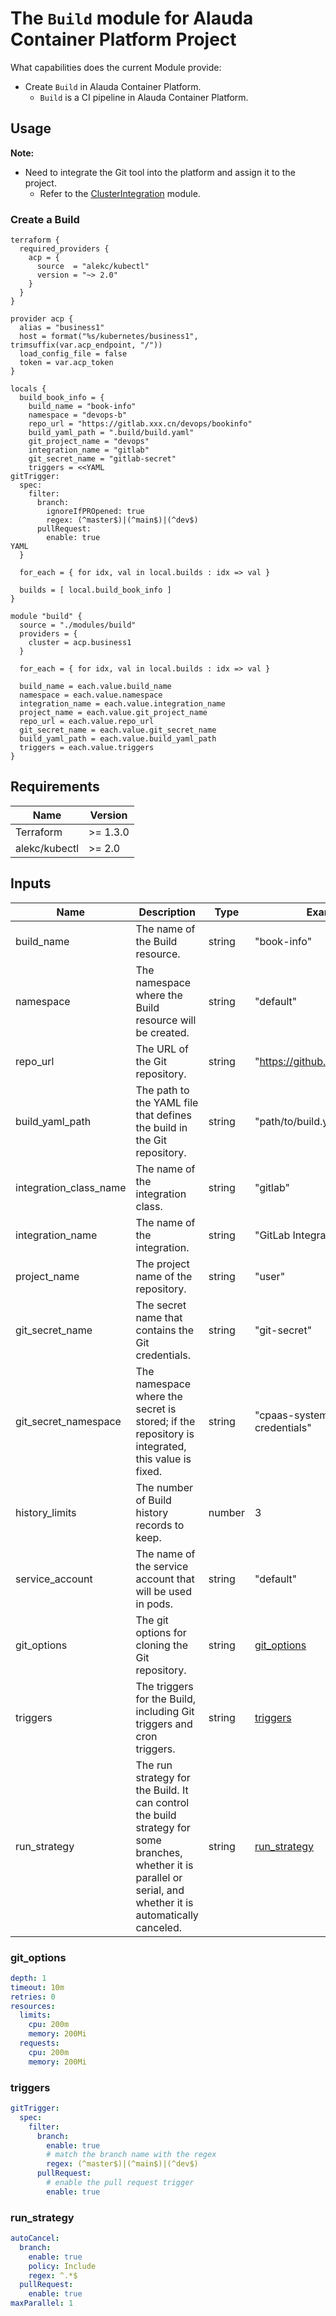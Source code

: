 # The `Build` module for Alauda Container Platform Project

What capabilities does the current Module provide:

- Create `Build` in Alauda Container Platform.
  - `Build` is a CI pipeline in Alauda Container Platform.

## Usage

**Note:**

* Need to integrate the Git tool into the platform and assign it to the project.
  - Refer to the [ClusterIntegration](../clusterintegration/README.md) module.

### Create a Build

```hcl
terraform {
  required_providers {
    acp = {
      source  = "alekc/kubectl"
      version = "~> 2.0"
    }
  }
}

provider acp {
  alias = "business1"
  host = format("%s/kubernetes/business1", trimsuffix(var.acp_endpoint, "/"))
  load_config_file = false
  token = var.acp_token
}

locals {
  build_book_info = {
    build_name = "book-info"
    namespace = "devops-b"
    repo_url = "https://gitlab.xxx.cn/devops/bookinfo"
    build_yaml_path = ".build/build.yaml"
    git_project_name = "devops"
    integration_name = "gitlab"
    git_secret_name = "gitlab-secret"
    triggers = <<YAML
gitTrigger:
  spec:
    filter:
      branch:
        ignoreIfPROpened: true
        regex: (^master$)|(^main$)|(^dev$)
      pullRequest:
        enable: true
YAML
  }

  for_each = { for idx, val in local.builds : idx => val }

  builds = [ local.build_book_info ]
}

module "build" {
  source = "./modules/build"
  providers = {
    cluster = acp.business1
  }

  for_each = { for idx, val in local.builds : idx => val }

  build_name = each.value.build_name
  namespace = each.value.namespace
  integration_name = each.value.integration_name
  project_name = each.value.git_project_name
  repo_url = each.value.repo_url
  git_secret_name = each.value.git_secret_name
  build_yaml_path = each.value.build_yaml_path
  triggers = each.value.triggers
}
```

## Requirements

| Name          | Version  |
| ------------- | -------- |
| Terraform     | >= 1.3.0 |
| alekc/kubectl | >= 2.0   |


## Inputs

| Name                  | Description                                                                 | Type   | Example                        | Required |
|-----------------------|-----------------------------------------------------------------------------|--------|--------------------------------|----------|
| build_name            | The name of the Build resource.                                             | string | "book-info"                    | Y        |
| namespace             | The namespace where the Build resource will be created.                     | string | "default"                      | Y        |
| repo_url              | The URL of the Git repository.                                              | string | "https://github.com/user/repo" | Y        |
| build_yaml_path       | The path to the YAML file that defines the build in the Git repository.     | string | "path/to/build.yaml"           | Y        |
| integration_class_name | The name of the integration class.                                         | string | "gitlab"                       | Y        |
| integration_name      | The name of the integration.                                                | string | "GitLab Integration Name"      | Y        |
| project_name          | The project name of the repository.                                         | string | "user"                         | Y        |
| git_secret_name       | The secret name that contains the Git credentials.                          | string | "git-secret"                   | Y        |
| git_secret_namespace  | The namespace where the secret is stored; if the repository is integrated, this value is fixed. | string | "cpaas-system-global-credentials" | N      |
| history_limits        | The number of Build history records to keep.                                | number | 3                              | N        |
| service_account       | The name of the service account that will be used in pods.                  | string | "default"                      | N        |
| git_options           | The git options for cloning the Git repository.                             | string | [git_options](#git_options)    | N        |
| triggers              | The triggers for the Build, including Git triggers and cron triggers.       | string | [triggers](#triggers)          | N        |
| run_strategy          | The run strategy for the Build. It can control the build strategy for some branches, whether it is parallel or serial, and whether it is automatically canceled. | string | [run_strategy](#run_strategy)  | N        |

### git_options

```yaml
depth: 1
timeout: 10m
retries: 0
resources:
  limits:
    cpu: 200m
    memory: 200Mi
  requests:
    cpu: 200m
    memory: 200Mi
```

### triggers

```yaml
gitTrigger:
  spec:
    filter:
      branch:
        enable: true
        # match the branch name with the regex
        regex: (^master$)|(^main$)|(^dev$)
      pullRequest:
        # enable the pull request trigger
        enable: true
```

### run_strategy

```yaml
autoCancel:
  branch:
    enable: true
    policy: Include
    regex: ^.*$
  pullRequest:
    enable: true
maxParallel: 1
```
